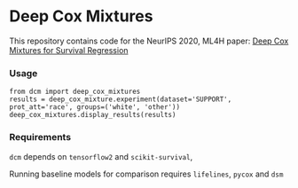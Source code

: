 # Deep Cox Mixtures

This repository contains code for the NeurIPS 2020, ML4H paper: 
[Deep Cox Mixtures for Survival Regression](https://arxiv.org/abs/2101.06536)

### Usage
```
from dcm import deep_cox_mixtures
results = deep_cox_mixture.experiment(dataset='SUPPORT', prot_att='race', groups=('white', 'other'))
deep_cox_mixtures.display_results(results)
```
### Requirements
`dcm` depends on `tensorflow2` and `scikit-survival`, 

Running baseline models for comparison requires `lifelines`, `pycox` and `dsm`
